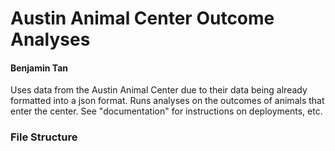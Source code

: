 <h1>Austin Animal Center Outcome Analyses</h1>
<h4>Benjamin Tan</h4>

Uses data from the Austin Animal Center due to their data being already formatted into a json format. Runs analyses on the outcomes of animals that enter the center. See "documentation" for instructions on deployments, etc.

<h3>File Structure</h3>
